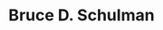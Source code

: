 ---
title: Bruce D. Schulman
position: 17
role: Treasurer
from: NPG Energy Technology Partners
section: "board"
---